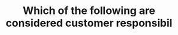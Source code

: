 ---
layout: answer
title: "Which of the following are considered customer responsibil"
blurb: "<p>For a fully managed service like DynamoDB, AWS takes care of database engine patching. However, for EC2 instances, software and OS patches are the respo"
quid: 121
---
